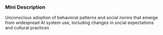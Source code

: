 ### Mini Description

Unconscious adoption of behavioral patterns and social norms that emerge from widespread AI system use, including changes in social expectations and cultural practices
